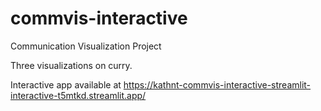 # commvis-interactive
Communication Visualization Project

Three visualizations on curry.

Interactive app available at https://kathnt-commvis-interactive-streamlit-interactive-t5mtkd.streamlit.app/
